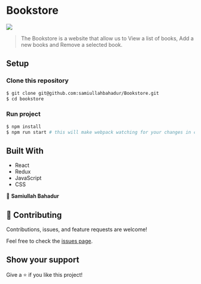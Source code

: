 # Bookstore

![](https://img.shields.io/badge/Microverse-blueviolet)

> The Bookstore is a website that allow us to View a list of books, Add a new books and Remove a selected book.

## Setup

### Clone this repository

```bash
$ git clone git@github.com:samiullahbahadur/Bookstore.git
$ cd bookstore
```

### Run project

```bash
$ npm install
$ npm run start # this will make webpack watching for your changes in code
```

## Built With

- React
- Redux
- JavaScript
- CSS



👤 **Samiullah Bahadur**

## 🤝 Contributing

Contributions, issues, and feature requests are welcome!

Feel free to check the [issues page](git@github.com:samiullahbahadur/Bookstore/issues).

## Show your support

Give a ⭐️ if you like this project!
